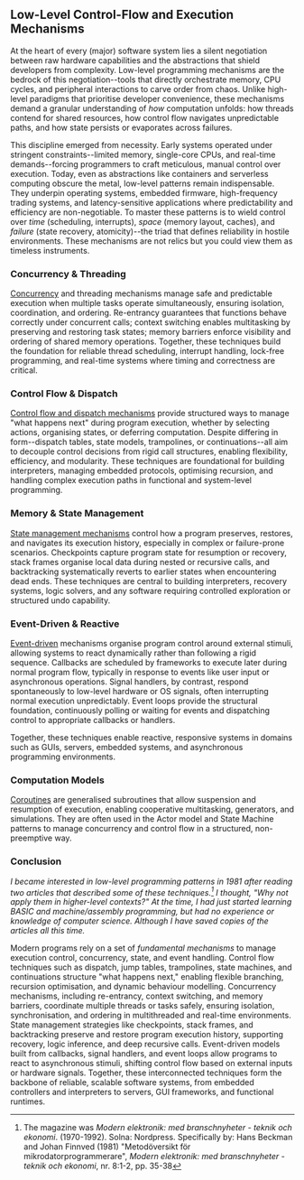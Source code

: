 
## Low-Level Control-Flow and Execution Mechanisms

At the heart of every (major) software system lies a silent negotiation between raw hardware
capabilities and the abstractions that shield developers from complexity. Low-level programming
mechanisms are the bedrock of this negotiation--tools that directly orchestrate memory, CPU cycles,
and peripheral interactions to carve order from chaos. Unlike high-level paradigms that prioritise
developer convenience, these mechanisms demand a granular understanding of *how* computation
unfolds: how threads contend for shared resources, how control flow navigates unpredictable paths,
and how state persists or evaporates across failures.  

This discipline emerged from necessity. Early systems operated under stringent constraints--limited
memory, single-core CPUs, and real-time demands--forcing programmers to craft meticulous, manual
control over execution. Today, even as abstractions like containers and serverless computing
obscure the metal, low-level patterns remain indispensable. They underpin operating systems,
embedded firmware, high-frequency trading systems, and latency-sensitive applications where
predictability and efficiency are non-negotiable. To master these patterns is to wield control
over *time* (scheduling, interrupts), *space* (memory layout, caches), and *failure* (state recovery,
atomicity)--the triad that defines reliability in hostile environments. These mechanisms are not
relics but you could view them as timeless instruments.


### Concurrency & Threading

[Concurrency](./CONCURRENCY.md) and threading mechanisms manage safe and predictable execution when multiple
tasks operate simultaneously, ensuring isolation, coordination, and ordering. Re-entrancy guarantees that
functions behave correctly under concurrent calls; context switching enables multitasking by preserving and
restoring task states; memory barriers enforce visibility and ordering of shared memory operations. Together,
these techniques build the foundation for reliable thread scheduling, interrupt handling, lock-free programming,
and real-time systems where timing and correctness are critical.

### Control Flow & Dispatch

[Control flow and dispatch mechanisms](./CONTROL.md) provide structured ways to manage "what happens next"
during program execution, whether by selecting actions, organising states, or deferring computation. Despite
differing in form--dispatch tables, state models, trampolines, or continuations--all aim to decouple control
decisions from rigid call structures, enabling flexibility, efficiency, and modularity. These techniques
are foundational for building interpreters, managing embedded protocols, optimising recursion, and handling
complex execution paths in functional and system-level programming.

### Memory & State Management

[State management mechanisms](./MEMORY.md) control how a program preserves, restores, and navigates its
execution history, especially in complex or failure-prone scenarios. Checkpoints capture program state
for resumption or recovery, stack frames organise local data during nested or recursive calls, and backtracking
systematically reverts to earlier states when encountering dead ends. These techniques are central to building
interpreters, recovery systems, logic solvers, and any software requiring controlled exploration or structured
undo capability.

### Event-Driven & Reactive

[Event-driven](./EVENTS.md) mechanisms organise program control around external stimuli, allowing systems to react
dynamically rather than following a rigid sequence. Callbacks are scheduled by frameworks to execute later during
normal program flow, typically in response to events like user input or asynchronous operations. Signal handlers,
by contrast, respond spontaneously to low-level hardware or OS signals, often interrupting normal execution
unpredictably. Event loops provide the structural foundation, continuously polling or waiting for events and
dispatching control to appropriate callbacks or handlers.

Together, these techniques enable reactive, responsive systems in domains such as GUIs, servers,
embedded systems, and asynchronous programming environments.

### Computation Models

[Coroutines](./COROUTINE.md) are generalised subroutines that allow suspension and resumption of
execution, enabling cooperative multitasking, generators, and simulations. They are often used
in the Actor model and State Machine patterns to manage concurrency and control flow in a structured,
non-preemptive way.


### Conclusion

*I became interested in low-level programming patterns in 1981 after reading two articles that described
some of these techniques.[^modern] I thought, "Why not apply them in higher-level contexts?" At the time,
I had just started learning BASIC and machine/assembly programming, but had no experience or knowledge
of computer science. Although I have saved copies of the articles all this time.*

[^modern]: The magazine was *Modern elektronik: med branschnyheter - teknik och ekonomi*. (1970-1992).
Solna: Nordpress. Specifically by: Hans Beckman and Johan Finnved (1981) "Metodöversikt för mikrodatorprogrammerare",
*Modern elektronik: med branschnyheter - teknik och ekonomi*, nr. 8:1-2, pp. 35-38


Modern programs rely on a set of *fundamental mechanisms* to manage execution control, concurrency, state, and
event handling. Control flow techniques such as dispatch, jump tables, trampolines, state machines, and continuations
structure "what happens next," enabling flexible branching, recursion optimisation, and dynamic behaviour modelling.
Concurrency mechanisms, including re-entrancy, context switching, and memory barriers, coordinate multiple threads
or tasks safely, ensuring isolation, synchronisation, and ordering in multithreaded and real-time environments.
State management strategies like checkpoints, stack frames, and backtracking preserve and restore program execution
history, supporting recovery, logic inference, and deep recursive calls. Event-driven models built from callbacks,
signal handlers, and event loops allow programs to react to asynchronous stimuli, shifting control flow based on
external inputs or hardware signals. Together, these interconnected techniques form the backbone of reliable,
scalable software systems, from embedded controllers and interpreters to servers, GUI frameworks, and functional
runtimes.

